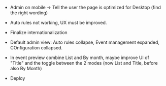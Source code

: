 - Admin on mobile -> Tell the user the page is optimized for Desktop (find the right wording)
- Auto rules not working, UX must be improved.
- Finalize internationalization
- Default admin view: Auto rules collapse, Event management expanded, COnfiguration collapsed.

- In event preview combine List and By month, maybe improve UI of "Title" and the toggle between the 2 modes (now List and Title, before also By Month)

- Deploy